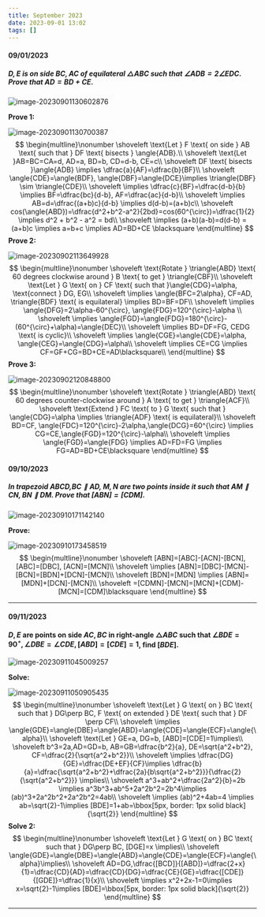 ```yaml
---
title: September 2023
date: 2023-09-01 13:02
tags: []
---
```


#### 09/01/2023

##### $D, E$ is on side $BC, AC$ of equilateral $\triangle{ABC}$ such that $\angle{ADB}=2\angle{EDC}$. Prove that $AD=BD+CE$.

![image-20230901130602876](/assets/images/2023/image-20230901130602876.png)

**Prove 1:**

![image-20230901130700387](/assets/images/2023/image-20230901130700387.png)
$$
\begin{multline}\nonumber
\shoveleft \text{Let } F \text{ on side } AB \text{ such that } DF \text{ bisects } \angle{ADB}.\\
\shoveleft \text{Let }AB=BC=CA=d, AD=a, BD=b, CD=d-b, CE=c\\
\shoveleft DF \text{ bisects }\angle{ADB} \implies  \dfrac{a}{AF}=\dfrac{b}{BF}\\
\shoveleft \angle{CDE}=\angle{BDF}, \angle{DBF}=\angle{DCE}\implies \triangle{DBF} \sim \triangle{CDE}\\
\shoveleft \implies \dfrac{c}{BF}=\dfrac{d-b}{b} \implies BF=\dfrac{bc}{d-b}, AF=\dfrac{ac}{d-b}\\
\shoveleft \implies AB=d=\dfrac{(a+b)c}{d-b} \implies d(d-b)=(a+b)c\\
\shoveleft cos(\angle{ABD})=\dfrac{d^2+b^2-a^2}{2bd}=cos(60^{\circ})=\dfrac{1}{2} \implies d^2 + b^2 - a^2 = bd\\
\shoveleft \implies (a+b)(a-b)=d(d-b) = (a+b)c \implies a=b+c \implies AD=BD+CE \blacksquare
\end{multline}
$$
**Prove 2:**

![image-20230902113649928](/assets/images/2023/image-20230902113649928.png)
$$
\begin{multline}\nonumber
\shoveleft \text{Rotate } \triangle{ABD} \text{ 60 degrees clockwise around } B \text{ to get } \triangle{CBF}\\
\shoveleft \text{Let } G \text{ on } CF \text{ such that }\angle{CDG}=\alpha, \text{connect } DG, EG\\
\shoveleft \implies \angle{BFC=2\alpha}, CF=AD, \triangle{BDF} \text{ is equilateral} \implies BD=BF=DF\\
\shoveleft \implies \angle{DFG}=2\alpha-60^{\circ}, \angle{FDG}=120^{\circ}-\alpha \\
\shoveleft \implies \angle{FGD}=\angle{FDG}=180^{\circ}-(60^{\circ}+\alpha)=\angle{DEC}\\
\shoveleft \implies BD=DF=FG, CEDG \text{ is cyclic}\\
\shoveleft \implies \angle{CGE}=\angle{CDE}=\alpha, \angle{CEG}=\angle{CDG}=\alpha\\
\shoveleft \implies CE=CG \implies CF=GF+CG=BD+CE=AD\blacksquare\\
\end{multline}
$$
**Prove 3:**

![image-20230902120848800](/assets/images/2023/image-20230902120848800.png)
$$
\begin{multline}\nonumber
\shoveleft \text{Rotate } \triangle{ABD} \text{ 60 degrees counter-clockwise around } A \text{ to get } \triangle{ACF}\\
\shoveleft \text{Extend } FC \text{ to } G \text{ such that } \angle{CDG}=\alpha \implies \triangle{ADF} \text{ is equilateral}\\
\shoveleft BD=CF, \angle{FDC}=120^{\circ}-2\alpha,\angle{DCG}=60^{\circ} \implies CG=CE,\angle{FGD}=120^{\circ}-\alpha\\
\shoveleft \implies \angle{FGD}=\angle{FDG} \implies AD=FD=FG \implies FG=AD=BD+CE\blacksquare
\end{multline}
$$

#### 09/10/2023

##### In trapezoid $ABCD$,$BC \parallel AD$, $M, N$ are two points inside it such that $AM \parallel CN, BN \parallel DM$. Prove that $[ABN]=[CDM]$.

![image-20230910171142140](/assets/images/2023/image-20230910171142140.png)

**Prove:**

![image-20230910173458519](/assets/images/2023/image-20230910173458519.png)
$$
\begin{multline}\nonumber
\shoveleft [ABN]=[ABC]-[ACN]-[BCN], [ABC]=[DBC], [ACN]=[MCN]\\
\shoveleft \implies [ABN]=[DBC]-[MCN]-[BCN]=[BDN]+[DCN]-[MCN]\\
\shoveleft [BDN]=[MDN] \implies [ABN]=[MDN]+[DCN]-[MCN]\\
\shoveleft =[CDMN]-[MCN]=[MCN]+[CDM]-[MCN]=[CDM]\blacksquare
\end{multline}
$$

---

#### 09/11/2023

#### $D, E$ are points on side $AC, BC$ in right-angle $\triangle{ABC}$ such that $\angle{BDE}=90^{\circ}, \angle{DBE}=\angle{CDE}, [ABD]=[CDE]=1$, find $[BDE]$.

![image-20230911045009257](/assets/images/2023/image-20230911045009257.png)

**Solve:**

![image-20230911050905435](/assets/images/2023/image-20230911050046200.png)
$$
\begin{multline}\nonumber
\shoveleft \text{Let } G \text{ on } BC \text{ such that } DG\perp BC, F \text{ on extended } DE \text{ such that } DF \perp CF\\
\shoveleft \implies \angle{GDE}=\angle{DBE}=\angle{ABD}=\angle{CDE}=\angle{ECF}=\angle{\alpha}\\
\shoveleft \text{Let } GE=a, DG=b, [ABD]=[CDE]=1\implies\\
\shoveleft  b^3=2a,AD=GD=b, AB=GB=\dfrac{b^2}{a}, DE=\sqrt{a^2+b^2}, CF=\dfrac{2}{\sqrt{a^2+b^2}}\\
\shoveleft \implies \dfrac{DG}{GE}=\dfrac{DE+EF}{CF}\implies \dfrac{b}{a}=\dfrac{\sqrt{a^2+b^2}+\dfrac{2a}{b\sqrt{a^2+b^2}}}{\dfrac{2}{\sqrt{a^2+b^2}}} \implies\\
\shoveleft a^3+ab^2+\dfrac{2a^2}{b}=2b \implies a^3b^3+ab^5+2a^2b^2=2b^4\implies (ab)^3+2a^2b^2+2a^2b^2=4ab\\
\shoveleft \implies (ab)^2+4ab=4 \implies ab=\sqrt{2}-1\implies [BDE]=1+ab=\bbox[5px, border: 1px solid black]{\sqrt{2}}
\end{multline}
$$
**Solve 2:**
$$
\begin{multline}\nonumber
\shoveleft \text{Let } G \text{ on } BC \text{ such that } DG\perp BC, [DGE]=x \implies\\
\shoveleft \angle{GDE}=\angle{DBE}=\angle{ABD}=\angle{CDE}=\angle{ECF}=\angle{\alpha}\implies\\
\shoveleft AD=DG,\dfrac{[BCD]}{[ABD]}=\dfrac{2+x}{1}=\dfrac{CD}{AD}=\dfrac{CD}{DG}=\dfrac{CE}{GE}=\dfrac{[CDE]}{[GDE]}=\dfrac{1}{x}\\
\shoveleft \implies x^2+2x-1=0\implies x=\sqrt{2}-1\implies [BDE]=\bbox[5px, border: 1px solid black]{\sqrt{2}}
\end{multline}
$$

---

